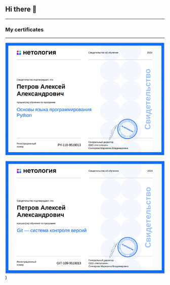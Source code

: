 ## Hi there 👋
---
### My certificates
---


[![Python Base](certificates/Python_Base.png)](certificates/certificate(1).pdf)


[![GIT](certificates/GIT.png)](https://netology.ru/sharing/d680ba6bb058a1f482f03c43f1d6938b?utm_source=social&utm_campaign=certificate_lms ))
